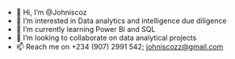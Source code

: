 - 👋 Hi, I’m @Johniscoz
- 👀 I’m interested in Data analytics and intelligence due diligence 
- 🌱 I’m currently learning Power Bi and SQL
- 💞️ I’m looking to collaborate on data analytical projects
- 📫 Reach me on +234 (907) 2991 542; johniscozz@gmail.com 

<!---
Johniscoz/Johniscoz is a ✨ special ✨ repository because its `README.md` (this file) appears on your GitHub profile.
You can click the Preview link to take a look at your changes.
--->
